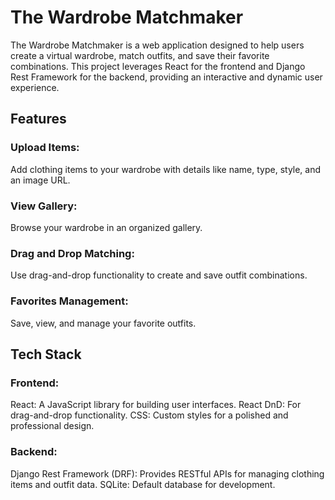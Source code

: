 # The Wardrobe Matchmaker

The Wardrobe Matchmaker is a web application designed to help users create a virtual wardrobe, match outfits, and save their favorite combinations. This project leverages React for the frontend and Django Rest Framework for the backend, providing an interactive and dynamic user experience.

## Features

### Upload Items: 
 Add clothing items to your wardrobe with details like name, type, style, and an image URL.
### View Gallery:
 Browse your wardrobe in an organized gallery.
### Drag and Drop Matching:
 Use drag-and-drop functionality to create and save outfit combinations.
### Favorites Management:
 Save, view, and manage your favorite outfits.

## Tech Stack

### Frontend:
React: A JavaScript library for building user interfaces.
React DnD: For drag-and-drop functionality.
CSS: Custom styles for a polished and professional design.

### Backend:
Django Rest Framework (DRF): Provides RESTful APIs for managing clothing items and outfit data.
SQLite: Default database for development.

 
